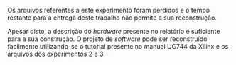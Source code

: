 Os arquivos referentes a este experimento foram perdidos e o tempo restante para a entrega deste trabalho não permite a sua reconstrução.

Apesar disto, a descrição do _hardware_ presente no relatório é suficiente para a sua construção.
O projeto de _software_ pode ser reconstruído facilmente utilizando-se o tutorial presente no manual UG744 da Xilinx e os arquivos dos experimentos 2 e 3.
